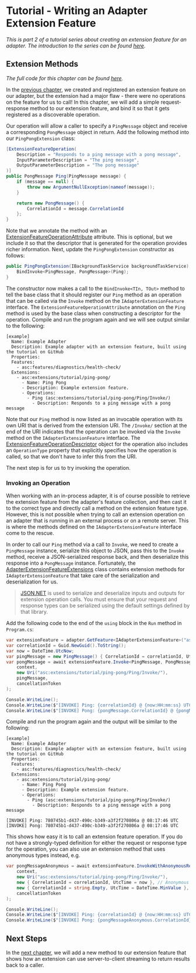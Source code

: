 # Tutorial - Writing an Adapter Extension Feature

_This is part 2 of a tutorial series about creating an extension feature for an adapter. The introduction to the series can be found [here](00-Introduction.md)._


## Extension Methods

_The full code for this chapter can be found [here](/examples/tutorials/writing-an-extension-feature/chapter-02)._

In the [previous chapter](01-Getting_Started.md), we created and registered an extension feature on our adapter, but the extension had a major flaw - there were no operations on the feature for us to call! In this chapter, we will add a simple request-response method to our extension feature, and bind it so that it gets registered as a discoverable operation.

Our operation will allow a caller to specify a `PingMessage` object and receive a corresponding `PongMessage` object in return. Add the following method into our `PingPongExtension` class:

```csharp
[ExtensionFeatureOperation(
    Description = "Responds to a ping message with a pong message",
    InputParameterDescription = "The ping message",
    OutputParameterDescription = "The pong message"
)]
public PongMessage Ping(PingMessage message) {
    if (message == null) {
        throw new ArgumentNullException(nameof(message));
    }

    return new PongMessage() {
        CorrelationId = message.CorrelationId
    };
}
```

Note that we annotate the method with an [ExtensionFeatureOperationAttribute](/src/DataCore.Adapter.Abstractions/Extensions/ExtensionFeatureOperationAttribute.cs) attribute. This is optional, but we include it so that the descriptor that is generated for the operation provides richer information. Next, update the `PingPongExtension` constructor as follows:

```csharp
public PingPongExtension(IBackgroundTaskService backgroundTaskService) : base(backgroundTaskService) {
    BindInvoke<PingMessage, PongMessage>(Ping);
}
```

The constructor now makes a call to the `BindInvoke<TIn, TOut>` method to tell the base class that it should register our `Ping` method as an operation that can be called via the `Invoke` method on the `IAdapterExtensionFeature` interface. The `ExtensionFeatureOperationAttribute` annotation on the `Ping` method is used by the base class when constructing a descriptor for the operation. Compile and run the program again and we will see output similar to the following:

```
[example]
  Name: Example Adapter
  Description: Example adapter with an extension feature, built using the tutorial on GitHub
  Properties:
  Features:
    - asc:features/diagnostics/health-check/
  Extensions:
    - asc:extensions/tutorial/ping-pong/
      - Name: Ping Pong
      - Description: Example extension feature.
      - Operations:
        - Ping (asc:extensions/tutorial/ping-pong/Ping/Invoke/)
          - Description: Responds to a ping message with a pong message
```

Note that our `Ping` method is now listed as an invocable operation with its own URI that is derived from the extension URI. The `/Invoke/` section at the end of the URI indicates that the operation can be invoked via the `Invoke` method on the `IAdapterExtensionFeature` interface. The [ExtensionFeatureOperationDescriptor](/src/DataCore.Adapter.Core/Extensions/ExtensionFeatureOperationDescriptor.cs) object for the operation also includes an `OperationType` property that explicitly specifies how the operation is called, so that we don't have to infer this from the URI. 

The next step is for us to try invoking the operation.


### Invoking an Operation

When working with an in-process adapter, it is of course possible to retrieve the extension feature from the adapter's feature collection, and then cast it to the correct type and directly call a method on the extension feature type. However, this is not possible when trying to call an extension operation on an adapter that is running in an external process or on a remote server. This is where the methods defined on the `IAdapterExtensionFeature` interface come to the rescue.

In order to call our `Ping` method via a call to `Invoke`, we need to create a `PingMessage` instance, serialize this object to JSON, pass this to the `Invoke` method, receive a JSON-serialized response back, and then deserialize this response into a `PongMessage` instance. Fortunately, the [AdapterExtensionFeatureExtensions](/src/DataCore.Adapter/Extensions/AdapterExtensionFeatureExtensions.cs) class contains extension methods for `IAdapterExtensionFeature` that take care of the serialization and deserialization for us.

> [JSON.NET](https://www.newtonsoft.com/json) is used to serialize and deserialize inputs and outputs for extension operation calls. You must ensure that your request and response types can be serialized using the default settings defined by that library.

Add the following code to the end of the `using` block in the `Run` method in `Program.cs`:

```csharp
var extensionFeature = adapter.GetFeature<IAdapterExtensionFeature>("asc:extensions/tutorial/ping-pong/");
var correlationId = Guid.NewGuid().ToString();
var now = DateTime.UtcNow;
var pingMessage = new PingMessage() { CorrelationId = correlationId, UtcTime = now };
var pongMessage = await extensionFeature.Invoke<PingMessage, PongMessage>(
    context,
    new Uri("asc:extensions/tutorial/ping-pong/Ping/Invoke/"),
    pingMessage,
    cancellationToken
);

Console.WriteLine();
Console.WriteLine($"[INVOKE] Ping: {correlationId} @ {now:HH:mm:ss} UTC");
Console.WriteLine($"[INVOKE] Pong: {pongMessage.CorrelationId} @ {pongMessage.UtcTime:HH:mm:ss} UTC");
```

Compile and run the program again and the output will be similar to the following:

```
[example]
  Name: Example Adapter
  Description: Example adapter with an extension feature, built using the tutorial on GitHub
  Properties:
  Features:
    - asc:features/diagnostics/health-check/
  Extensions:
    - asc:extensions/tutorial/ping-pong/
      - Name: Ping Pong
      - Description: Example extension feature.
      - Operations:
        - Ping (asc:extensions/tutorial/ping-pong/Ping/Invoke/)
          - Description: Responds to a ping message with a pong message

[INVOKE] Ping: 780745b1-d437-490c-b349-a3f2f270806a @ 08:17:46 UTC
[INVOKE] Pong: 780745b1-d437-490c-b349-a3f2f270806a @ 08:17:46 UTC
```

This shows how easy it is to call an extension feature operation. If you do not have a strongly-typed definition for either the request or response type for the operation, you can also use an extension method that uses anonymous types instead, e.g.

```csharp
var pongMessageAnonymous = await extensionFeature.InvokeWithAnonymousResultType(
    context,
    new Uri("asc:extensions/tutorial/ping-pong/Ping/Invoke/"),
    new { CorrelationId = correlationId, UtcTime = now }, // Anonymous TIn type
    new { CorrelationId = string.Empty, UtcTime = DateTime.MinValue }, // Anonymous TOut type
    cancellationToken
);

Console.WriteLine();
Console.WriteLine($"[INVOKE] Ping: {correlationId} @ {now:HH:mm:ss} UTC");
Console.WriteLine($"[INVOKE] Pong: {pongMessageAnonymous.CorrelationId} @ {pongMessageAnonymous.UtcTime:HH:mm:ss} UTC");
```


## Next Steps

In the [next chapter](03-Streaming_Methods.md), we will add a new method to our extension feature that shows how an extension can use server-to-client streaming to return results back to a caller.

